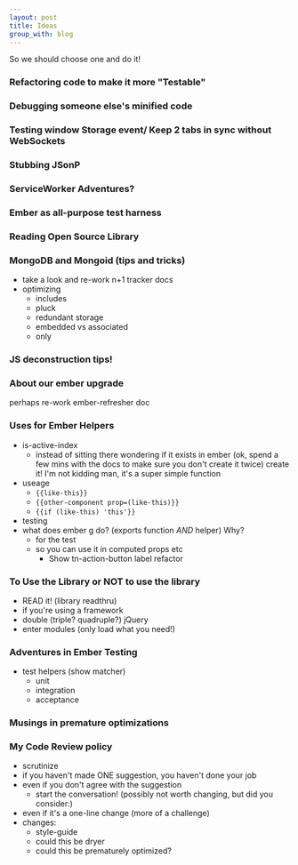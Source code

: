 ```yaml
---
layout: post
title: Ideas
group_with: blog
---
```


So we should choose one and do it!

### Refactoring code to make it more "Testable"

### Debugging someone else's minified code

### Testing window Storage event/ Keep 2 tabs in sync without WebSockets

### Stubbing JSonP

### ServiceWorker Adventures?

### Ember as all-purpose test harness

### Reading Open Source Library

### MongoDB and Mongoid (tips and tricks)
- take a look and re-work n+1 tracker docs
- optimizing
  + includes
  + pluck
  + redundant storage
  + embedded vs associated
  + only

### JS deconstruction tips!

### About our ember upgrade
perhaps re-work ember-refresher doc

### Uses for Ember Helpers
- is-active-index
  + instead of sitting there wondering if it exists in ember (ok, spend a few mins with the docs to make sure you don't create it twice) create it! I'm not kidding man, it's a super simple function
- useage 
  + `{{like-this}}` 
  + `{{other-component prop=(like-this)}}`
  + `{{if (like-this) 'this'}}`
- testing
- what does ember g do? (exports function _AND_ helper) Why?
  + for the test
  + so you can use it in computed props etc
    * Show tn-action-button label refactor

### To Use the Library or NOT to use the library
- READ it! (library readthru)
- if you're using a framework
- double (triple? quadruple?) jQuery
- enter modules (only load what you need!)

### Adventures in Ember Testing
- test helpers (show matcher)
  + unit
  + integration
  + acceptance

### Musings in premature optimizations

### My Code Review policy
- scrutinize
- if you haven't made ONE suggestion, you haven't done your job
- even if you don't agree with the suggestion
  + start the conversation! (possibly not worth changing, but did you consider:)
- even if it's a one-line change (more of a challenge)
- changes:
  + style-guide
  + could this be dryer
  + could this be prematurely optimized?
